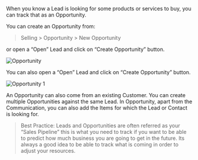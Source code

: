When you know a Lead is looking for some products or services to buy, you can
track that as an Opportunity.

You can create an Opportunity from:

> Selling > Opportunity > New Opportunity

or open a “Open” Lead and click on “Create Opportunity” button.

![Opportunity](assets/frappe_io/images/erpnext/opportunity.png)

You can also open a “Open” Lead and click on “Create Opportunity” button.

![Opportunity 1](assets/frappe_io/images/erpnext/opportunity-1.png)

An Opportunity can also come from an existing Customer. You can create
multiple Opportunities against the same Lead. In Opportunity, apart from the
Communication, you can also add the Items for which the Lead or Contact is
looking for.

> Best Practice: Leads and Opportunities are often referred as your “Sales
Pipeline” this is what you need to track if you want to be able to predict how
much business you are going to get in the future. Its always a good idea to be
able to track what is coming in order to adjust your resources.

